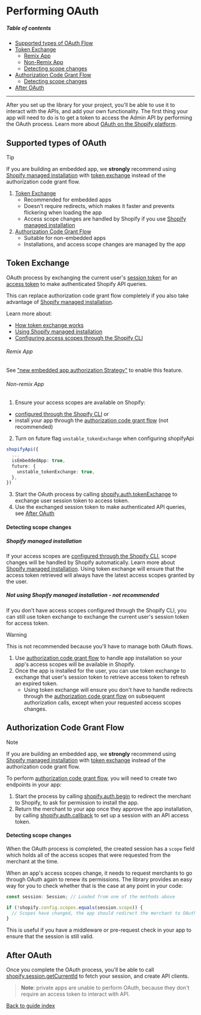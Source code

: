 # Performing OAuth

##### Table of contents
- [Supported types of OAuth Flow](#supported-types-of-oauth)
- [Token Exchange](#token-exchange)
  - [Remix App](#remix-app)
  - [Non-Remix App](#non-remix-app)
  - [Detecting scope changes](#detecting-scope-changes)
- [Authorization Code Grant Flow](#authorization-code-grant-flow)
  - [Detecting scope changes](#detecting-scope-changes-1)
- [After OAuth](#after-oauth)

----------------------------------------------------------------------------------
After you set up the library for your project, you'll be able to use it to interact with the APIs, and add your own functionality.
The first thing your app will need to do is to get a token to access the Admin API by performing the OAuth process. Learn more about [OAuth on the Shopify platform](https://shopify.dev/docs/apps/auth/oauth).

## Supported types of OAuth
> [!TIP]
> If you are building an embedded app, we **strongly** recommend using [Shopify managed installation](https://shopify.dev/docs/apps/auth/installation#shopify-managed-installation)
with [token exchange](#token-exchange) instead of the authorization code grant flow.

1. [Token Exchange](#token-exchange)
    - Recommended for embedded apps
    - Doesn't require redirects, which makes it faster and prevents flickering when loading the app
    - Access scope changes are handled by Shopify if you use [Shopify managed installation](https://shopify.dev/docs/apps/auth/installation#shopify-managed-installation)
2. [Authorization Code Grant Flow](#authorization-code-grant-flow)
    - Suitable for non-embedded apps
    - Installations, and access scope changes are managed by the app

## Token Exchange
OAuth process by exchanging the current user's [session token](https://shopify.dev/docs/apps/auth/session-tokens) for an
[access token](https://shopify-dev-staging2.shopifycloud.com/docs/apps/auth/access-token-types/online.md) to make
authenticated Shopify API queries.

This can replace authorization code grant flow completely if you also take advantage of [Shopify managed installation](https://shopify.dev/docs/apps/auth/installation#shopify-managed-installation).

Learn more about:
  - [How token exchange works](https://shopify.dev/docs/apps/auth/get-access-tokens/token-exchange)
  - [Using Shopify managed installation](https://shopify.dev/docs/apps/auth/installation#shopify-managed-installation)
  - [Configuring access scopes through the Shopify CLI](https://shopify.dev/docs/apps/tools/cli/configuration)

###### Remix App
See ["new embedded app authorization Strategy"](https://shopify.dev/docs/api/shopify-app-remix#embedded-auth-strategy) to enable this feature.

###### Non-remix App
1. Ensure your access scopes are available on Shopify:
  - [configured through the Shopify CLI](https://shopify.dev/docs/apps/tools/cli/configuration) or
  - install your app through the [authorization code grant flow](#authorization-code-grant-flow) (not recommended)

2. Turn on future flag `unstable_tokenExchange` when configuring shopifyApi

```ts
shopifyApi({
  ...
  isEmbeddedApp: true,
  future: {
    unstable_tokenExchange: true,
  },
})
```
3. Start the OAuth process by calling [shopify.auth.tokenExchange](../reference/auth/tokenExchange.md) to exchange user session token to access token.
4. Use the exchanged session token to make authenticated API queries, see [After OAuth](#after-oauth)

#### Detecting scope changes

##### Shopify managed installation
If your access scopes are [configured through the Shopify CLI](https://shopify.dev/docs/apps/tools/cli/configuration), scope changes will be handled by Shopify automatically.
Learn more about [Shopify managed installation](https://shopify.dev/docs/apps/auth/installation#shopify-managed-installation).
Using token exchange will ensure that the access token retrieved will always have the latest access scopes granted by the user.

##### Not using Shopify managed installation - not recommended
If you don't have access scopes configured through the Shopify CLI, you can still use token exchange to exchange the current user's session token for access token.

> [!WARNING]
> This is not recommended because you'll have to manage both OAuth flows.

1. Use [authorization code grant flow](#authorization-code-grant-flow) to handle app installation so your app's access scopes will be 
available in Shopify.
2. Once the app is installed for the user, you can use token exchange to exchange that user's session token to retrieve access token to refresh an expired token.
   - Using token exchange will ensure you don't have to handle redirects through the [authorization code grant flow](#authorization-code-grant-flow) on subsequent authorization calls,
   except when your requested access scopes changes.

## Authorization Code Grant Flow
> [!NOTE]
> If you are building an embedded app, we **strongly** recommend using [Shopify managed installation](https://shopify.dev/docs/apps/auth/installation#shopify-managed-installation)
with [token exchange](#token-exchange) instead of the authorization code grant flow.

To perform [authorization code grant flow](https://shopify.dev/docs/apps/auth/get-access-tokens/authorization-code-grant), you will need to create two endpoints in your app:

1. Start the process by calling [shopify.auth.begin](../reference/auth/begin.md) to redirect the merchant to Shopify, to ask for permission to install the app.
1. Return the merchant to your app once they approve the app installation, by calling [shopify.auth.callback](../reference/auth/callback.md) to set up a session with an API access token.

#### Detecting scope changes

When the OAuth process is completed, the created session has a `scope` field which holds all of the access scopes that were requested from the merchant at the time.

When an app's access scopes change, it needs to request merchants to go through OAuth again to renew its permissions. The library provides an easy way for you to check whether that is the case at any point in your code:

```ts
const session: Session; // Loaded from one of the methods above

if (!shopify.config.scopes.equals(session.scope)) {
  // Scopes have changed, the app should redirect the merchant to OAuth
}
```

This is useful if you have a middleware or pre-request check in your app to ensure that the session is still valid.

## After OAuth

Once you complete the OAuth process, you'll be able to call [shopify.session.getCurrentId](../reference/session/getCurrentId.md) to fetch your session, and create API clients.

> **Note**: private apps are unable to perform OAuth, because they don't require an access token to interact with API.

[Back to guide index](../../README.md#guides)
